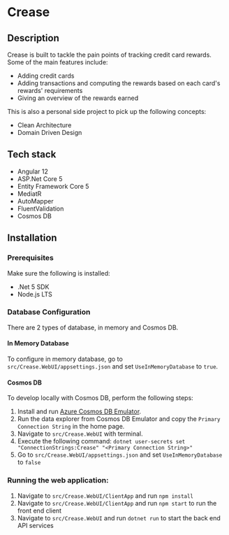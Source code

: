 # Crease

## Description
Crease is built to tackle the pain points of tracking credit card rewards. Some of the main features include:
- Adding credit cards
- Adding transactions and computing the rewards based on each card's rewards' requirements
- Giving an overview of the rewards earned

This is also a personal side project to pick up the following concepts:
- Clean Architecture
- Domain Driven Design

## Tech stack
- Angular 12
- ASP.Net Core 5
- Entity Framework Core 5
- MediatR
- AutoMapper
- FluentValidation
- Cosmos DB

## Installation
### Prerequisites
Make sure the following is installed:

- .Net 5 SDK
- Node.js LTS

### Database Configuration
There are 2 types of database, in memory and Cosmos DB.

#### In Memory Database
To configure in memory database, go to `src/Crease.WebUI/appsettings.json` and set `UseInMemoryDatabase` to `true`.

#### Cosmos DB
To develop locally with Cosmos DB, perform the following steps:

1. Install and run [Azure Cosmos DB Emulator](https://aka.ms/cosmosdb-emulator).
2. Run the data explorer from Cosmos DB Emulator and copy the `Primary Connection String` in the home page.
3. Navigate to `src/Crease.WebUI` with terminal.
4. Execute the following command: `dotnet user-secrets set "ConnectionStrings:Crease" "<Primary Connection String>"`
5. Go to `src/Crease.WebUI/appsettings.json` and set `UseInMemoryDatabase` to `false`

### Running the web application:

1. Navigate to `src/Crease.WebUI/ClientApp` and run `npm install`
2. Navigate to `src/Crease.WebUI/ClientApp` and run `npm start` to run the front end client
3. Navigate to `src/Crease.WebUI` and run `dotnet run` to start the back end API services

